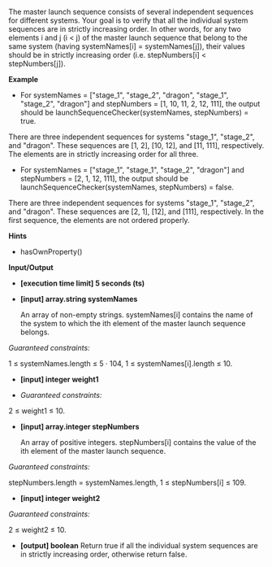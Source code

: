 The master launch sequence consists of several independent sequences for different systems. Your goal is to verify that all the individual system sequences are in strictly increasing order. In other words, for any two elements i and j (i < j) of the master launch sequence that belong to the same system (having systemNames[i] = systemNames[j]), their values should be in strictly increasing order (i.e. stepNumbers[i] < stepNumbers[j]).

**Example**

- For systemNames = ["stage_1", "stage_2", "dragon", "stage_1", "stage_2", "dragon"] and stepNumbers = [1, 10, 11, 2, 12, 111], the output should be
launchSequenceChecker(systemNames, stepNumbers) = true.

There are three independent sequences for systems "stage_1", "stage_2", and "dragon". These sequences are [1, 2], [10, 12], and [11, 111], respectively. The elements are in strictly increasing order for all three.

- For systemNames = ["stage_1", "stage_1", "stage_2", "dragon"] and stepNumbers = [2, 1, 12, 111], the output should be
launchSequenceChecker(systemNames, stepNumbers) = false.

There are three independent sequences for systems "stage_1", "stage_2", and "dragon". These sequences are [2, 1], [12], and [111], respectively. In the first sequence, the elements are not ordered properly.

**Hints**
-   hasOwnProperty()

**Input/Output**

- **[execution time limit] 5 seconds (ts)**
- **[input] array.string systemNames**

    An array of non-empty strings. systemNames[i] contains the name of the system to which the ith element of the master launch sequence belongs.

*Guaranteed constraints:*

1 ≤ systemNames.length ≤ 5 · 104,
1 ≤ systemNames[i].length ≤ 10.

- **[input] integer weight1**

- *Guaranteed constraints:*

2 ≤ weight1 ≤ 10.

- **[input] array.integer stepNumbers**

    An array of positive integers. stepNumbers[i] contains the value of the ith element of the master launch sequence.

*Guaranteed constraints:*

stepNumbers.length = systemNames.length,
1 ≤ stepNumbers[i] ≤ 109.

- **[input] integer weight2**

*Guaranteed constraints:*

2 ≤ weight2 ≤ 10.

- **[output] boolean**
    Return true if all the individual system sequences are in strictly increasing order, otherwise return false.

